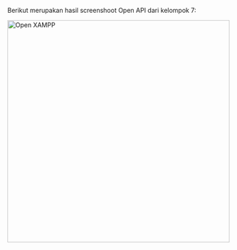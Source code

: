 Berikut merupakan hasil screenshoot Open API dari kelompok 7:

<img width="499" alt="Open XAMPP" src="https://github.com/22091397008YunikeShandyJholanNinggar/Kelompok_7_API/assets/117995183/465cd375-4c00-4b32-9973-02ffb26050eb">

